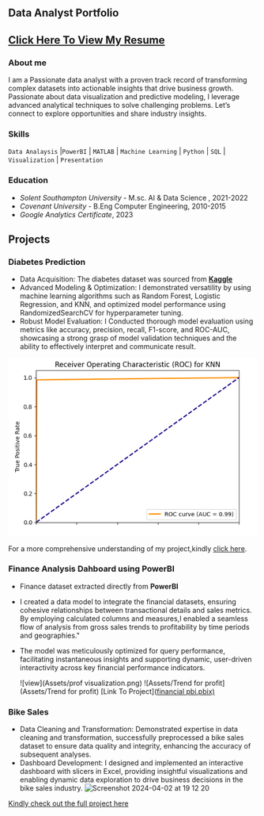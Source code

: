 ## Data Analyst Portfolio 

## [Click Here To View My Resume](Assets/TemiCA.pdf)

### About me
I am a Passionate  data analyst with a proven track record of transforming complex datasets into actionable insights that drive business growth. Passionate about data visualization and predictive modeling, I leverage advanced analytical techniques to solve challenging problems. Let’s connect to explore opportunities and share industry insights.
### Skills
<code>Data Analaysis</code> |<code>PowerBI</code> | <code>MATLAB</code> | <code>Machine Learning</code> | <code>Python</code> | <code>SQL</code> | <code>Visualization</code> | <code>Presentation</code>


### Education
- *Solent Southampton University* - M.sc. AI & Data Science , 2021-2022
- *Covenant University* - B.Eng Computer Engineering, 2010-2015
- *Google Analytics Certificate*, 2023
  
## Projects
### Diabetes Prediction 
- Data Acquisition: The diabetes dataset was sourced from **[Kaggle](https://www.kaggle.com/datasets/nanditapore/healthcare-diabetes/data)**
- Advanced Modeling & Optimization: I demonstrated versatility by using machine learning algorithms such as Random Forest, Logistic Regression, and KNN, and optimized model performance using RandomizedSearchCV for hyperparameter tuning.
- Robust Model Evaluation: I Conducted thorough model evaluation using metrics like accuracy, precision, recall, F1-score, and ROC-AUC, showcasing a strong grasp of model validation techniques and the ability to effectively interpret and communicate result.

![ROC](Assets/ROC)

For a more comprehensive understanding of my project,kindly [click here](https://www.kaggle.com/code/chikkychoc/notebook973d3c5b8a/input).

### Finance Analysis Dahboard using PowerBI
- Finance dataset extracted directly from **PowerBI**
- I created a data model to integrate the financial datasets, ensuring cohesive relationships between transactional details and sales metrics. By employing calculated columns and measures,I enabled a seamless flow of analysis from gross sales trends to profitability by time periods and geographies."
- The model was meticulously optimized for query performance, facilitating instantaneous insights and supporting dynamic, user-driven interactivity across key financial performance indicators.

  ![view](Assets/prof visualization.png)   ![Assets/Trend for profit](Assets/Trend for profit)
  [Link To Project]([financial pbi.pbix)
](https://github.com/stellatee19/Stellaprojects/blob/10c8ff4927ca83cac2a6cee5592830357525931d/financial%20pbi.pbix)
### Bike Sales
-  Data Cleaning and Transformation: Demonstrated expertise in data cleaning and transformation, successfully preprocessed a bike sales dataset to ensure data quality and integrity, enhancing the accuracy of subsequent analyses.
- Dashboard Development: I designed and implemented an interactive dashboard with slicers in Excel, providing insightful visualizations and enabling dynamic data exploration to drive business decisions in the bike sales industry.
![Screenshot 2024-04-02 at 19 12 20](https://github.com/stellatee19/stellatee19.github.io/assets/164964860/e99bbefb-7299-44aa-8878-417f042096f3)

[Kindly check out the full project here](https://github.com/stellatee19/Stellaprojects/blob/60f59a520196e724059b45441878632af11da116/Excel%20Project%20Dataset.xlsx)
